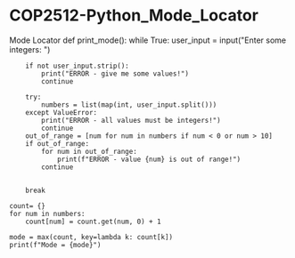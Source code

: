 # COP2512-Python_Mode_Locator
Mode Locator
def print_mode():
    while True:
        user_input = input("Enter some integers: ")
        
        if not user_input.strip():
            print("ERROR - give me some values!")
            continue
        
        try:
            numbers = list(map(int, user_input.split()))
        except ValueError:
            print("ERROR - all values must be integers!")
            continue
        out_of_range = [num for num in numbers if num < 0 or num > 10]
        if out_of_range:
            for num in out_of_range:
                print(f"ERROR - value {num} is out of range!")
            continue
        
        
        break
    
    count= {}
    for num in numbers:
        count[num] = count.get(num, 0) + 1
        
    mode = max(count, key=lambda k: count[k])
    print(f"Mode = {mode}")
